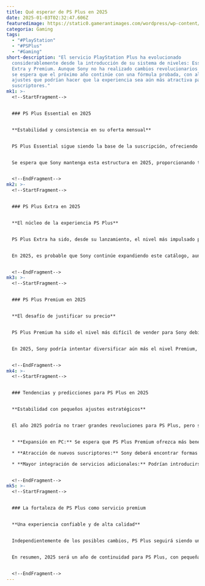 ```yaml
---
title: Qué esperar de PS Plus en 2025
date: 2025-01-03T02:32:47.606Z
featuredimage: https://static0.gamerantimages.com/wordpress/wp-content/uploads/2024/12/what-to-expect-from-ps-plus-2025-game-rant-1.jpg?q=70&fit=crop&w=1140&h=&dpr=1
categoria: Gaming
tags:
  - "#PlayStation"
  - "#PSPlus"
  - "#Gaming"
short-description: "El servicio PlayStation Plus ha evolucionado
  considerablemente desde la introducción de su sistema de niveles: Essential,
  Extra y Premium. Aunque Sony no ha realizado cambios revolucionarios en 2024,
  se espera que el próximo año continúe con una fórmula probada, con algunos
  ajustes que podrían hacer que la experiencia sea aún más atractiva para los
  suscriptores."
mk1: >-
  <!--StartFragment-->


  ### PS Plus Essential en 2025


  **Estabilidad y consistencia en su oferta mensual**


  PS Plus Essential sigue siendo la base de la suscripción, ofreciendo tres juegos mensuales y acceso a servicios en línea. Esta estabilidad ha sido uno de los puntos más fuertes del servicio, ya que permite a los jugadores saber exactamente qué esperar cada mes.


  Se espera que Sony mantenga esta estructura en 2025, proporcionando títulos atractivos de forma constante, sin grandes sorpresas ni alteraciones drásticas en el modelo.


  <!--EndFragment-->
mk2: >-
  <!--StartFragment-->


  ### PS Plus Extra en 2025


  **El núcleo de la experiencia PS Plus**


  PS Plus Extra ha sido, desde su lanzamiento, el nivel más impulsado por Sony. Al ofrecer una amplia biblioteca de juegos, se ha convertido en el principal atractivo para los jugadores que buscan valor adicional en su suscripción.


  En 2025, es probable que Sony continúe expandiendo este catálogo, aunque podría enfrentar desafíos en términos de mantener una oferta mensual de más de diez juegos. No obstante, se espera que el enfoque en PS Plus Extra siga siendo una prioridad para atraer y retener suscriptores.


  <!--EndFragment-->
mk3: >-
  <!--StartFragment-->


  ### PS Plus Premium en 2025


  **El desafío de justificar su precio**


  PS Plus Premium ha sido el nivel más difícil de vender para Sony debido a su alto precio y una oferta que, aunque interesante, no siempre ha justificado el costo adicional. La biblioteca de juegos clásicos y las pruebas de juegos modernos han sido sus puntos fuertes, pero no suficientes para diferenciarlo completamente de PS Plus Extra.


  En 2025, Sony podría intentar diversificar aún más el nivel Premium, quizás ampliando sus características exclusivas o agregando ventajas específicas para los jugadores de PC, dado el creciente enfoque de Sony en este mercado.


  <!--EndFragment-->
mk4: >-
  <!--StartFragment-->


  ### Tendencias y predicciones para PS Plus en 2025


  **Estabilidad con pequeños ajustes estratégicos**


  El año 2025 podría no traer grandes revoluciones para PS Plus, pero sí algunos ajustes clave:


  * **Expansión en PC:** Se espera que PS Plus Premium ofrezca más beneficios a los usuarios de PC, consolidando su presencia fuera del ecosistema de PS4 y PS5.

  * **Atracción de nuevos suscriptores:** Sony deberá encontrar formas innovadoras de atraer a nuevos jugadores, especialmente aquellos que adquieran una PS5 más adelante en su ciclo de vida.

  * **Mayor integración de servicios adicionales:** Podrían introducirse nuevas características o asociaciones que diferencien aún más cada nivel de suscripción.


  <!--EndFragment-->
mk5: >-
  <!--StartFragment-->


  ### La fortaleza de PS Plus como servicio premium


  **Una experiencia confiable y de alta calidad**


  Independientemente de los posibles cambios, PS Plus seguirá siendo un servicio premium que ofrece una experiencia de juego de alta calidad. Sony ha encontrado un equilibrio estable entre los tres niveles, y aunque no se esperan cambios drásticos, cualquier ajuste que se realice probablemente fortalecerá aún más la propuesta de valor para los suscriptores.


  En resumen, 2025 será un año de continuidad para PS Plus, con pequeñas mejoras y un enfoque constante en mantener la calidad y la estabilidad que los jugadores esperan.


  <!--EndFragment-->
---
```


